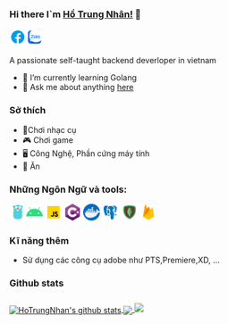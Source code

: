 ### Hi there I`m [Hồ Trung Nhân!](https://hotrungnhan.tk) 👋

<a href="https://fb.com/kudou.d.sterain">
  <img align="left" alt="Nhan's facebook" width="30px" src="https://github.com/hotrungnhan/hotrungnhan/blob/main/assest/facebook.gif?raw=true" />
</a>
<a href="https://zalo.me/0961130643">
  <img align="left" alt="Anurag's Zalo" width="30px" src="https://github.com/hotrungnhan/hotrungnhan/blob/main/assest/zalo.svg?raw=true" />
</a>

<br />
<br />

A passionate self-taught backend deverloper in vietnam 

* 🌱 I’m currently learning Golang 
* 💬 Ask me about anything [here](https://github.com/hotrungnhan/hotrungnhan/issues)
### Sở thích
* 🎸Chơi nhạc cụ
* 🎮 Chơi game
* 🖥 Công Nghệ, Phần cứng máy tính
* 🍲 Ăn
###  Những Ngôn Ngữ và tools:
<img alt="golang" src="https://raw.githubusercontent.com/hotrungnhan/hotrungnhan/c0d828254e3c3170f72380df4dc8403e0bec446f/assest/golang.svg" width="30"><img alt="android" src="https://raw.githubusercontent.com/hotrungnhan/hotrungnhan/c0d828254e3c3170f72380df4dc8403e0bec446f/assest/android.svg" width="30">
<img  alt="js" src="https://github.com/hotrungnhan/hotrungnhan/blob/main/assest/javascript.gif?raw=true" width="30">
<img alt="C#" src="https://raw.githubusercontent.com/hotrungnhan/hotrungnhan/c0d828254e3c3170f72380df4dc8403e0bec446f/assest/c%23.svg" width="30">
<img alt="docker" src="https://raw.githubusercontent.com/hotrungnhan/hotrungnhan/c0d828254e3c3170f72380df4dc8403e0bec446f/assest/docker.svg" width="30">
<img alt="postgres" src="https://raw.githubusercontent.com/hotrungnhan/hotrungnhan/c0d828254e3c3170f72380df4dc8403e0bec446f/assest/postgresql.svg" width="30">
<img alt="mongodb" src="https://raw.githubusercontent.com/hotrungnhan/hotrungnhan/c0d828254e3c3170f72380df4dc8403e0bec446f/assest/mongodb.svg" width="30">
<img alt="firebase" src="https://raw.githubusercontent.com/hotrungnhan/hotrungnhan/c0d828254e3c3170f72380df4dc8403e0bec446f/assest/firebase.svg" width="30">
### Kĩ năng thêm 
* Sử dụng các công cụ adobe như PTS,Premiere,XD, ...
### Github stats

<a href="https://github.com/anuraghazra/github-readme-stats">
  <img align="center" src="https://github-readme-stats.anuraghazra1.vercel.app/api?username=hotrungnhan&show_icons=true&include_all_commits=true&custom_title=Hồ%20Trung%20Nhân&theme=material-palenight" alt="HoTrungNhan's github stats" />
</a>
<a href="https://github.com/anuraghazra/github-readme-stats">
  <!-- Change the `github-readme-stats.anuraghazra1.vercel.app` to `github-readme-stats.vercel.app`  -->
  <img align="center" src="https://github-readme-stats.vercel.app/api/top-langs/?username=hotrungnhan&theme=material-palenight&show_icons=true" />
</a>
<a align="center" href="https://github.com/anuraghazra/github-readme-stats" >
  <!-- Change the `github-readme-stats.anuraghazra1.vercel.app` to `github-readme-stats.vercel.app`  -->
<img style="margin-top: 10px;" src="https://github-readme-stats.vercel.app/api/pin/?username=hotrungnhan&repo=CompanyManagement&theme=material-palenight" />
</a>    
